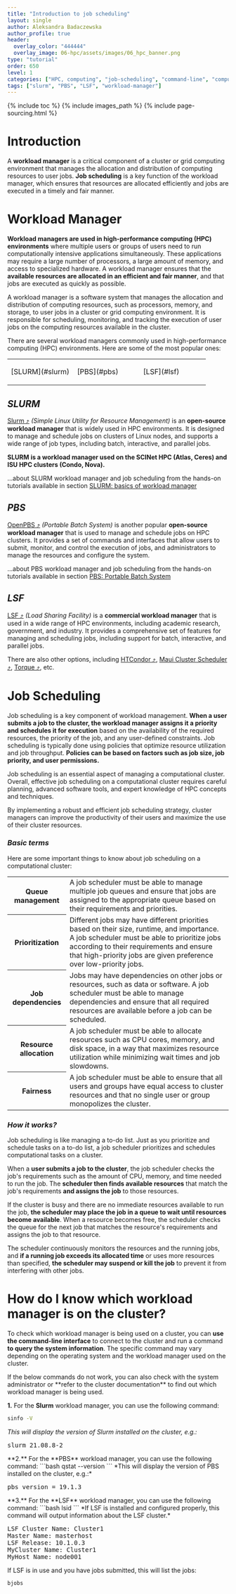 ```yaml
---
title: "Introduction to job scheduling"
layout: single
author: Aleksandra Badaczewska
author_profile: true
header:
  overlay_color: "444444"
  overlay_image: 06-hpc/assets/images/06_hpc_banner.png
type: "tutorial"
order: 650
level: 1
categories: ["HPC, computing", "job-scheduling", "command-line", "computing-tools"]
tags: ["slurm", "PBS", "LSF", "workload-manager"]
---
```


{% include toc %}
{% include images_path %}
{% include page-sourcing.html %}


# Introduction

A **workload manager** is a critical component of a cluster or grid computing environment that manages the allocation and distribution of computing resources to user jobs. **Job scheduling** is a key function of the workload manager, which ensures that resources are allocated efficiently and jobs are executed in a timely and fair manner.


# Workload Manager

**Workload managers are used in high-performance computing (HPC) environments** where multiple users or groups of users need to run computationally intensive applications simultaneously. These applications may require a large number of processors, a large amount of memory, and access to specialized hardware. A workload manager ensures that the **available resources are allocated in an efficient and fair manner**, and that jobs are executed as quickly as possible.

<div class="note" markdown="1">
A workload manager is a software system that manages the allocation and distribution of computing resources, such as processors, memory, and storage, to user jobs in a cluster or grid computing environment. It is responsible for scheduling, monitoring, and tracking the execution of user jobs on the computing resources available in the cluster.
</div>

There are several workload managers commonly used in high-performance computing (HPC) environments. Here are some of the most popular ones:

<table><tr>
  <td width="33%"><p class="center-h" markdown="1">[SLURM](#slurm)</p></td>
  <td width="33%"><p class="center-h" markdown="1">[PBS](#pbs)</p></td>
  <td width="33%"><p class="center-h" markdown="1">[LSF](#lsf)</p></td>
</tr></table>

## *SLURM*

<a href="https://slurm.schedmd.com/" target="_blank">Slurm  ⤴</a> *(Simple Linux Utility for Resource Management)* is an **open-source workload manager** that is widely used in HPC environments. It is designed to manage and schedule jobs on clusters of Linux nodes, and supports a wide range of job types, including batch, interactive, and parallel jobs.

**SLURM is a workload manager used on the SCINet HPC (Atlas, Ceres) and ISU HPC clusters (Condo, Nova).**

<div class="more" markdown="1">
...about SLURM workload manager and job scheduling from the hands-on tutorials available in section <a class="t-links" href="651.1">SLURM: basics of workload manager</a>
</div>

## *PBS*

<a href="https://www.openpbs.org" target="_blank">OpenPBS  ⤴</a> *(Portable Batch System)* is another popular **open-source workload manager** that is used to manage and schedule jobs on HPC clusters. It provides a set of commands and interfaces that allow users to submit, monitor, and control the execution of jobs, and administrators to manage the resources and configure the system.

<div class="more" markdown="1">
...about PBS workload manager and job scheduling from the hands-on tutorials available in section <a class="t-links" href="652.1">PBS: Portable Batch System</a>
</div>

## *LSF*

<a href="https://www.ibm.com/products/hpc-workload-management" target="_blank">LSF  ⤴</a> *(Load Sharing Facility)* is a **commercial workload manager** that is used in a wide range of HPC environments, including academic research, government, and industry. It provides a comprehensive set of features for managing and scheduling jobs, including support for batch, interactive, and parallel jobs.

There are also other options, including <a href="https://research.cs.wisc.edu/htcondor/" target="_blank">HTCondor  ⤴</a>, <a href="http://docs.adaptivecomputing.com/maui/" target="_blank">Maui Cluster Scheduler  ⤴</a>, <a href="https://en.wikipedia.org/wiki/TORQUE" target="_blank">Torque  ⤴</a>, etc.


# Job Scheduling

Job scheduling is a key component of workload management. **When a user submits a job to the cluster, the workload manager assigns it a priority and schedules it for execution** based on the availability of the required resources, the priority of the job, and any user-defined constraints. Job scheduling is typically done using policies that optimize resource utilization and job throughput. **Policies can be based on factors such as job size, job priority, and user permissions.**

Job scheduling is an essential aspect of managing a computational cluster. Overall, effective job scheduling on a computational cluster requires careful planning, advanced software tools, and expert knowledge of HPC concepts and techniques.

<div class="note" markdown="1">
By implementing a robust and efficient job scheduling strategy, cluster managers can improve the productivity of their users and maximize the use of their cluster resources.
</div>

### *Basic terms*

Here are some important things to know about job scheduling on a computational cluster:

<table>
  <tr> <th>Queue management</th> <td>A job scheduler must be able to manage multiple job queues and ensure that jobs are assigned to the appropriate queue based on their requirements and priorities.</td> </tr>
  <tr> <th>Prioritization</th> <td>Different jobs may have different priorities based on their size, runtime, and importance. A job scheduler must be able to prioritize jobs according to their requirements and ensure that high-priority jobs are given preference over low-priority jobs.</td> </tr>
  <tr> <th>Job dependencies</th> <td>Jobs may have dependencies on other jobs or resources, such as data or software. A job scheduler must be able to manage dependencies and ensure that all required resources are available before a job can be scheduled.</td> </tr>
  <tr> <th>Resource allocation</th> <td>A job scheduler must be able to allocate resources such as CPU cores, memory, and disk space, in a way that maximizes resource utilization while minimizing wait times and job slowdowns.</td> </tr>
  <tr> <th>Fairness</th> <td>A job scheduler must be able to ensure that all users and groups have equal access to cluster resources and that no single user or group monopolizes the cluster.</td> </tr>
</table>


### *How it works?*

Job scheduling is like managing a to-do list. Just as you prioritize and schedule tasks on a to-do list, a job scheduler prioritizes and schedules computational tasks on a cluster.

When a **user submits a job to the cluster**, the job scheduler checks the job's requirements such as the amount of CPU, memory, and time needed to run the job. The **scheduler then finds available resources** that match the job's requirements **and assigns the job** to those resources.

If the cluster is busy and there are no immediate resources available to run the job, **the scheduler may place the job in a queue to wait until resources become available**. When a resource becomes free, the scheduler checks the queue for the next job that matches the resource's requirements and assigns the job to that resource.

The scheduler continuously monitors the resources and the running jobs, and **if a running job exceeds its allocated time** or uses more resources than specified, **the scheduler may suspend or kill the job** to prevent it from interfering with other jobs.


# How do I know which workload manager is on the cluster?

To check which workload manager is being used on a cluster, you can **use the command-line interface** to connect to the cluster and run a command **to query the system information**. The specific command may vary depending on the operating system and the workload manager used on the cluster.

<div class="protip" markdown="1">
If the below commands do not work, you can also check with the system administrator or **refer to the cluster documentation** to find out which workload manager is being used.
</div>

**1.** For the **Slurm** workload manager, you can use the following command:
```bash
sinfo -V
```
*This will display the version of Slurm installed on the cluster, e.g.:*
<pre class="output">
slurm 21.08.8-2
</pre>

<base class="mt">
**2.** For the **PBS** workload manager, you can use the following command:
```bash
qstat --version
```
*This will display the version of PBS installed on the cluster, e.g.:*
<pre class="output">
pbs_version = 19.1.3
</pre>

<base class="mt">
**3.** For the **LSF** workload manager, you can use the following command:
```bash
lsid
```
*If LSF is installed and configured properly, this command will output information about the LSF cluster.*
<pre class="output">
LSF Cluster Name: Cluster1
Master Name: masterhost
LSF Release: 10.1.0.3
MyCluster Name: Cluster1
MyHost Name: node001
</pre>

If LSF is in use and you have jobs submitted, this will list the jobs:
```bash
bjobs
```
